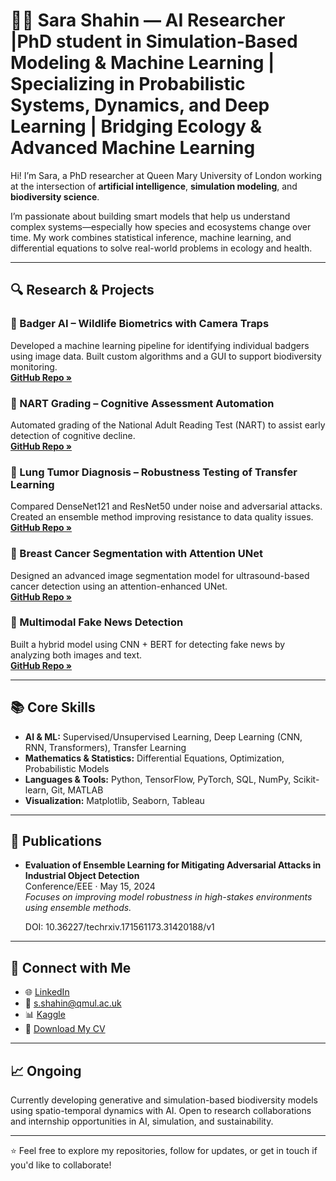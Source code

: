 # 👩‍💻 Sara Shahin — AI Researcher |PhD student in Simulation-Based Modeling & Machine Learning | Specializing in Probabilistic Systems, Dynamics, and Deep Learning | Bridging Ecology & Advanced Machine Learning

Hi! I’m Sara, a PhD researcher at Queen Mary University of London working at the intersection of **artificial intelligence**, **simulation modeling**, and **biodiversity science**.

I’m passionate about building smart models that help us understand complex systems—especially how species and ecosystems change over time. My work combines statistical inference, machine learning, and differential equations to solve real-world problems in ecology and health.

---

## 🔍 Research & Projects

### 🐾 Badger AI – Wildlife Biometrics with Camera Traps
Developed a machine learning pipeline for identifying individual badgers using image data. Built custom algorithms and a GUI to support biodiversity monitoring.  
**[GitHub Repo »](https://github.com/sarashahin/Badger_AI)**

### 🧠 NART Grading – Cognitive Assessment Automation
Automated grading of the National Adult Reading Test (NART) to assist early detection of cognitive decline.  
**[GitHub Repo »](https://github.com/sarashahin/Automate-Grading-Test-NART)**

### 🩻 Lung Tumor Diagnosis – Robustness Testing of Transfer Learning
Compared DenseNet121 and ResNet50 under noise and adversarial attacks. Created an ensemble method improving resistance to data quality issues.  
**[GitHub Repo »](https://github.com/sarashahin/ML_Research)**

### 🧬 Breast Cancer Segmentation with Attention UNet
Designed an advanced image segmentation model for ultrasound-based cancer detection using an attention-enhanced UNet.  
**[GitHub Repo »](https://github.com/sarashahin/Breast_Cancer_Detection_Attention-UNet_Segmentatio)**

### 🤖 Multimodal Fake News Detection
Built a hybrid model using CNN + BERT for detecting fake news by analyzing both images and text.  
**[GitHub Repo »](https://github.com/sarashahin/Multimodal-Fake-News-Detection)**

---

## 📚 Core Skills

- **AI & ML:** Supervised/Unsupervised Learning, Deep Learning (CNN, RNN, Transformers), Transfer Learning
- **Mathematics & Statistics:** Differential Equations, Optimization, Probabilistic Models
- **Languages & Tools:** Python, TensorFlow, PyTorch, SQL, NumPy, Scikit-learn, Git, MATLAB
- **Visualization:** Matplotlib, Seaborn, Tableau

---

## 📄 Publications

- **Evaluation of Ensemble Learning for Mitigating Adversarial Attacks in Industrial Object Detection**  
  Conference/EEE · May 15, 2024  
  _Focuses on improving model robustness in high-stakes environments using ensemble methods._  

  DOI: 10.36227/techrxiv.171561173.31420188/v1

---

## 📌 Connect with Me

- 🌐 [LinkedIn](https://www.linkedin.com/in/sara-shahin-3a842929/)
- 📧 s.shahin@qmul.ac.uk
- 📊 [Kaggle](https://www.kaggle.com/sarashahin)
- 💼 [Download My CV](https://github.com/sarashahin/Sara-Shahin/blob/main/Profile.pdf)

---

## 📈 Ongoing

Currently developing generative and simulation-based biodiversity models using spatio-temporal dynamics with AI. Open to research collaborations and internship opportunities in AI, simulation, and sustainability.

---

⭐ Feel free to explore my repositories, follow for updates, or get in touch if you'd like to collaborate!

